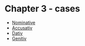 # Chapter 3 - cases

- [Nominative](./chapter_3_1.md)
- [Accusativ](./chapter_3_2.md)
- [Dativ](./chapter_3_3.md)
- [Genitiv](./chapter_3_4.md)
